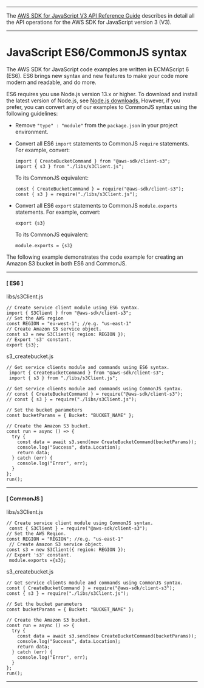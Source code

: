 --------

 The [AWS SDK for JavaScript V3 API Reference Guide](https://docs.aws.amazon.com/AWSJavaScriptSDK/v3/latest/index.html) describes in detail all the API operations for the AWS SDK for JavaScript version 3 \(V3\)\. 

--------

# JavaScript ES6/CommonJS syntax<a name="sdk-example-javascript-syntax"></a>

The AWS SDK for JavaScript code examples are written in ECMAScript 6 \(ES6\)\. ES6 brings new syntax and new features to make your code more modern and readable, and do more\. 

ES6 requires you use Node\.js version 13\.x or higher\. To download and install the latest version of Node\.js, see [Node\.js downloads\.](https://nodejs.org/en/download) However, if you prefer, you can convert any of our examples to CommonJS syntax using the following guidelines:
+ Remove `"type" : "module"` from the `package.json` in your project environment\.
+ Convert all ES6 `import` statements to CommonJS `require` statements\. For example, convert:

  ```
  import { CreateBucketCommand } from "@aws-sdk/client-s3";
  import { s3 } from "./libs/s3Client.js";
  ```

  To its CommonJS equivalent:

  ```
  const { CreateBucketCommand } = require("@aws-sdk/client-s3");
  const { s3 } = require("./libs/s3Client.js");
  ```
+ Convert all ES6 `export` statements to CommonJS `module.exports` statements\. For example, convert:

  ```
  export {s3}
  ```

  To its CommonJS equivalent:

  ```
  module.exports = {s3}
  ```

The following example demonstrates the code example for creating an Amazon S3 bucket in both ES6 and CommonJS\.

------
#### [ ES6 ]

libs/s3Client\.js

```
// Create service client module using ES6 syntax.
import { S3Client } from "@aws-sdk/client-s3";
// Set the AWS region
const REGION = "eu-west-1"; //e.g. "us-east-1"
// Create Amazon S3 service object.
const s3 = new S3Client({ region: REGION });
// Export 's3' constant.
export {s3};
```

s3\_createbucket\.js

```
// Get service clients module and commands using ES6 syntax.
 import { CreateBucketCommand } from "@aws-sdk/client-s3";
 import { s3 } from "./libs/s3Client.js";

// Get service clients module and commands using CommonJS syntax.
// const { CreateBucketCommand } = require("@aws-sdk/client-s3");
// const { s3 } = require("./libs/s3Client.js");

// Set the bucket parameters
const bucketParams = { Bucket: "BUCKET_NAME" };

// Create the Amazon S3 bucket.
const run = async () => {
  try {
    const data = await s3.send(new CreateBucketCommand(bucketParams));
    console.log("Success", data.Location);
    return data;
  } catch (err) {
    console.log("Error", err);
  }
};
run();
```

------
#### [ CommonJS ]

libs/s3Client\.js

```
// Create service client module using CommonJS syntax.
 const { S3Client } = require("@aws-sdk/client-s3");
// Set the AWS Region.
const REGION = "REGION"; //e.g. "us-east-1"
 // Create Amazon S3 service object.
const s3 = new S3Client({ region: REGION });
// Export 's3' constant.
 module.exports ={s3};
```

s3\_createbucket\.js

```
// Get service clients module and commands using CommonJS syntax.
const { CreateBucketCommand } = require("@aws-sdk/client-s3");
const { s3 } = require("./libs/s3Client.js");

// Set the bucket parameters
const bucketParams = { Bucket: "BUCKET_NAME" };

// Create the Amazon S3 bucket.
const run = async () => {
  try {
    const data = await s3.send(new CreateBucketCommand(bucketParams));
    console.log("Success", data.Location);
    return data;
  } catch (err) {
    console.log("Error", err);
  }
};
run();
```

------